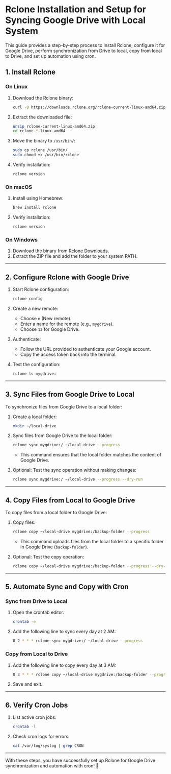 
# Rclone Installation and Setup for Syncing Google Drive with Local System

This guide provides a step-by-step process to install Rclone, configure it for Google Drive, perform synchronization from Drive to local, copy from local to Drive, and set up automation using cron.

## 1. Install Rclone

### **On Linux**
1. Download the Rclone binary:
   ```bash
   curl -O https://downloads.rclone.org/rclone-current-linux-amd64.zip
   ```
2. Extract the downloaded file:
   ```bash
   unzip rclone-current-linux-amd64.zip
   cd rclone-*-linux-amd64
   ```
3. Move the binary to `/usr/bin/`:
   ```bash
   sudo cp rclone /usr/bin/
   sudo chmod +x /usr/bin/rclone
   ```
4. Verify installation:
   ```bash
   rclone version
   ```

### **On macOS**
1. Install using Homebrew:
   ```bash
   brew install rclone
   ```

2. Verify installation:
   ```bash
   rclone version
   ```

### **On Windows**
1. Download the binary from [Rclone Downloads](https://rclone.org/downloads/).
2. Extract the ZIP file and add the folder to your system PATH.

---

## 2. Configure Rclone with Google Drive

1. Start Rclone configuration:
   ```bash
   rclone config
   ```

2. Create a new remote:
   - Choose `n` (New remote).
   - Enter a name for the remote (e.g., `mygdrive`).
   - Choose `13` for Google Drive.

3. Authenticate:
   - Follow the URL provided to authenticate your Google account.
   - Copy the access token back into the terminal.

4. Test the configuration:
   ```bash
   rclone ls mygdrive:
   ```

---

## 3. Sync Files from Google Drive to Local

To synchronize files from Google Drive to a local folder:

1. Create a local folder:
   ```bash
   mkdir ~/local-drive
   ```

2. Sync files from Google Drive to the local folder:
   ```bash
   rclone sync mygdrive:/ ~/local-drive --progress
   ```

   - This command ensures that the local folder matches the content of Google Drive.

3. Optional: Test the sync operation without making changes:
   ```bash
   rclone sync mygdrive:/ ~/local-drive --progress --dry-run
   ```

---

## 4. Copy Files from Local to Google Drive

To copy files from a local folder to Google Drive:

1. Copy files:
   ```bash
   rclone copy ~/local-drive mygdrive:/backup-folder --progress
   ```

   - This command uploads files from the local folder to a specific folder in Google Drive (`backup-folder`).

2. Optional: Test the copy operation:
   ```bash
   rclone copy ~/local-drive mygdrive:/backup-folder --progress --dry-run
   ```

---

## 5. Automate Sync and Copy with Cron

### **Sync from Drive to Local**
1. Open the crontab editor:
   ```bash
   crontab -e
   ```

2. Add the following line to sync every day at 2 AM:
   ```bash
   0 2 * * * rclone sync mygdrive:/ ~/local-drive --progress
   ```

### **Copy from Local to Drive**
1. Add the following line to copy every day at 3 AM:
   ```bash
   0 3 * * * rclone copy ~/local-drive mygdrive:/backup-folder --progress
   ```

3. Save and exit.

---

## 6. Verify Cron Jobs

1. List active cron jobs:
   ```bash
   crontab -l
   ```

2. Check cron logs for errors:
   ```bash
   cat /var/log/syslog | grep CRON
   ```

---

With these steps, you have successfully set up Rclone for Google Drive synchronization and automation with cron! 🎉
